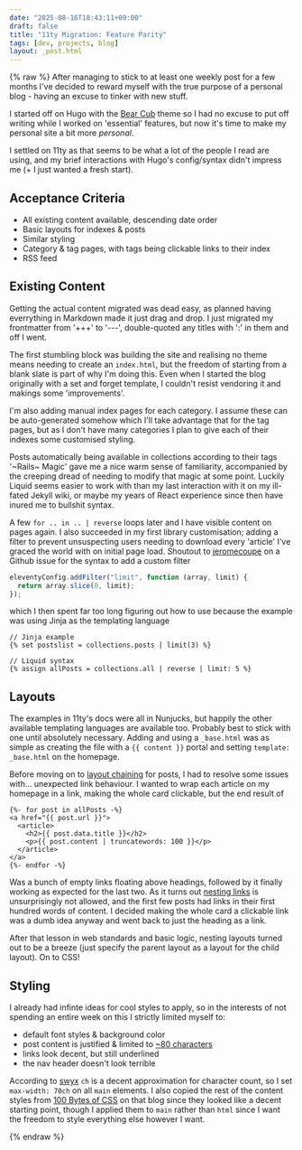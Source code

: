 ```yaml
---
date: "2025-08-16T18:43:11+09:00"
draft: false
title: "11ty Migration: Feature Parity"
tags: [dev, projects, blog]
layout: _post.html
---
```


{% raw %}
After managing to stick to at least one weekly post for a few months I've decided to reward myself with the true purpose of a personal blog - having an excuse to tinker with new stuff.

I started off on Hugo with the [Bear Cub](https://github.com/clente/hugo-bearcub) theme so I had no excuse to put off writing while I worked on 'essential' features, but now it's time to make my personal site a bit more _personal_.

I settled on 11ty as that seems to be what a lot of the people I read are using, and my brief interactions with Hugo's config/syntax didn't impress me (+ I just wanted a fresh start).

## Acceptance Criteria

- All existing content available, descending date order
- Basic layouts for indexes & posts
- Similar styling
- Category & tag pages, with tags being clickable links to their index
- RSS feed

## Existing Content

Getting the actual content migrated was dead easy, as planned having everrything in Markdown made it just drag and drop. I just migrated my frontmatter from '+++' to '---', double-quoted any titles with ':' in them and off I went.

The first stumbling block was building the site and realising no theme means needing to create an `index.html`, but the freedom of starting from a blank slate is part of why I'm doing this. Even when I started the blog originally with a set and forget template, I couldn't resist vendoring it and makings some 'improvements'.

I'm also adding manual index pages for each category. I assume these can be auto-generated somehow which I'll take advantage that for the tag pages, but as I don't have many categories I plan to give each of their indexes some customised styling.

Posts automatically being available in collections according to their tags '~Rails~ Magic' gave me a nice warm sense of familiarity, accompanied by the creeping dread of needing to modify that magic at some point. Luckily Liquid seems easier to work with than my last interaction with it on my ill-fated Jekyll wiki, or maybe my years of React experience since then have inured me to bullshit syntax.

A few `for .. in .. | reverse` loops later and I have visible content on pages again. I also succeeded in my first library customisation; adding a filter to prevent unsuspecting users needing to download every 'article' I've graced the world with on initial page load. Shoutout to [jeromecoupe](https://github.com/11ty/eleventy/issues/749#issuecomment-547835442) on a Github issue for the syntax to add a custom filter

```js
eleventyConfig.addFilter("limit", function (array, limit) {
  return array.slice(0, limit);
});
```

which I then spent far too long figuring out how to use because the example was using Jinja as the templating language

```
// Jinja example
{% set postslist = collections.posts | limit(3) %}

// Liquid syntax
{% assign allPosts = collections.all | reverse | limit: 5 %}

```

## Layouts

The examples in 11ty's docs were all in Nunjucks, but happily the other available templating languages are available too. Probably best to stick with one until absolutely necessary. Adding and using a `_base.html` was as simple as creating the file with a `{{ content }}` portal and setting `template: _base.html` on the homepage.

Before moving on to [layout chaining](https://www.11ty.dev/docs/layout-chaining/) for posts, I had to resolve some issues with... unexpected link behaviour. I wanted to wrap each article on my homepage in a link, making the whole card clickable, but the end result of

```
{%- for post in allPosts -%}
<a href="{{ post.url }}">
  <article>
    <h2>{{ post.data.title }}</h2>
    <p>{{ post.content | truncatewords: 100 }}</p>
  </article>
</a>
{%- endfor -%}
```

Was a bunch of empty links floating above headings, followed by it finally working as expected for the last two. As it turns out [nesting links](https://css-tricks.com/nested-links/) is unsurprisingly not allowed, and the first few posts had links in their first hundred words of content. I decided making the whole card a clickable link was a dumb idea anyway and went back to just the heading as a link.

After that lesson in web standards and basic logic, nesting layouts turned out to be a breeze (just specify the parent layout as a layout for the child layout). On to CSS!

## Styling

I already had infinte ideas for cool styles to apply, so in the interests of not spending an entire week on this I strictly limited myself to:

- default font styles & background color
- post content is justified & limited to [~80 characters](https://www.w3.org/TR/UNDERSTANDING-WCAG20/visual-audio-contrast-visual-presentation.html)
- links look decent, but still underlined
- the nav header doesn't look terrible

According to [swyx](https://www.swyx.io/line-lengths) `ch` is a decent approximation for character count, so I set `max-width: 70ch` on all `main` elements. I also copied the rest of the content styles from [100 Bytes of CSS](https://www.swyx.io/css-100-bytes) on that blog since they looked like a decent starting point, though I applied them to `main` rather than `html` since I want the freedom to style everything else however I want.

{% endraw %}
